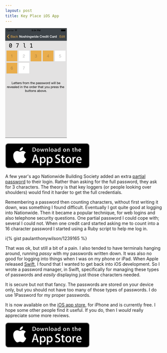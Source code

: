 ```yaml
---
layout: post
title: Key Place iOS App
---
```


![Key Place Screenshot](/images/keyplace.png)

[![On the app store](/images/appstore.svg)](https://itunes.apple.com/gb/app/key-place/id917796480)

A few year's ago Nationwide Building Society added an extra [partial password](https://en.wikipedia.org/wiki/Partial_Password) to their login. Rather than asking for the full password, they ask for 3 characters. The theory is that key loggers (or people looking over shoulders) would find it harder to get the full credentials.

Remembering a password then counting characters, without first writing it down, was something I found difficult. Eventually I got quite good at logging into Nationwide. Then it became a popular technique, for web logins and also telephone security questions. One partial password I could cope with; several I could not. When one credit card started asking me to count into a 16 character password I started using a Ruby script to help me log in.

i{% gist paulanthonywilson/1239165 %}

That was ok, but still a bit of a pain. I also tended to have terminals hanging around, running _passy_ with my passwords written down. It was also no good for logging into things when I was on my phone or iPad.  When Apple released [Swift](https://developer.apple.com/swift/), I found that I wanted to get back into iOS development. So I wrote a password manager, in Swift, specifically for managing these types of passwords and _easily_ displaying just those characters needed.

It is secure but not that fancy. The passwords are stored on your device only, but you should not have too many of those types of passwords. I do use 1Password for my proper passwords.

It is now available on the [iOS app store](https://itunes.apple.com/gb/app/key-place/id917796480), for iPhone and is currently free. I hope some other people find it useful. If you do, then I _would_ really appreciate some more reviews.

[![On the app store](/images/appstore.svg)](https://itunes.apple.com/gb/app/key-place/id917796480)
